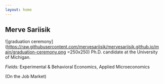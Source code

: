 ```yaml
---
layout: home 
---
```


## Merve Sariisik
![graduation ceremony](https://raw.githubusercontent.com/mervesariisik/mervesariisik.github.io/main/graduation-ceremony.png =250x250)
Ph.D. candidate at the University of Michigan.

*Fields:* Experimental & Behavioral Economics, Applied Microeconomics

(On the Job Market)
